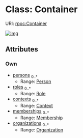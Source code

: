 
# Class: Container




URI: [rpoc:Container](https://pub.tech/schema/rpoc/Container)


[![img](https://yuml.me/diagram/nofunky;dir:TB/class/[Role],[Person],[Organization],[Membership],[Context],[Organization]<organizations%200..*-++[Container],[Membership]<memberships%200..*-++[Container],[Context]<contexts%200..*-++[Container],[Role]<roles%200..*-++[Container],[Person]<persons%200..*-++[Container])](https://yuml.me/diagram/nofunky;dir:TB/class/[Role],[Person],[Organization],[Membership],[Context],[Organization]<organizations%200..*-++[Container],[Membership]<memberships%200..*-++[Container],[Context]<contexts%200..*-++[Container],[Role]<roles%200..*-++[Container],[Person]<persons%200..*-++[Container])

## Attributes


### Own

 * [persons](persons.md)  <sub>0..\*</sub>
     * Range: [Person](Person.md)
 * [roles](roles.md)  <sub>0..\*</sub>
     * Range: [Role](Role.md)
 * [contexts](contexts.md)  <sub>0..\*</sub>
     * Range: [Context](Context.md)
 * [memberships](memberships.md)  <sub>0..\*</sub>
     * Range: [Membership](Membership.md)
 * [organizations](organizations.md)  <sub>0..\*</sub>
     * Range: [Organization](Organization.md)
